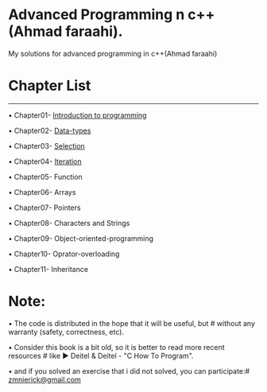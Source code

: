 # Advanced Programming n c++(Ahmad faraahi).

My solutions for advanced programming in c++(Ahmad faraahi)

# Chapter List
_________________________________________________________________


 • Chapter01- [Introduction to programming](https://github.com/ho3ein-zmni/advanced-programming-ahmad-faraahi/tree/main/src/ch01)
 
 • Chapter02- [Data-types](https://github.com/ho3ein-zmni/advanced-programming-ahmad-faraahi/tree/main/src/ch02)
 
 • Chapter03- [Selection](https://github.com/ho3ein-zmni/advanced-programming-ahmad-faraahi/tree/main/src/ch03)
 
 • Chapter04- [Iteration](https://github.com/ho3ein-zmni/advanced-programming-ahmad-faraahi/tree/main/src/ch04)

 • Chapter05- Function
 
 • Chapter06- Arrays
 
 • Chapter07- Pointers 
 
 • Chapter08- Characters and Strings
 
 • Chapter09- Object-oriented-programming
 
 • Chapter10- Oprator-overloading
 
 • Chapter11- Inheritance
 
 
 # Note:
 
 • The code is distributed in the hope that it will be useful, but # without any warranty (safety, correctness, etc).
 
 • Consider this book is a bit old, so it is better to read more recent resources # like ▶ Deitel & Deitel - "C How To Program".
 
 • and if you solved an exercise that i did not solved, you can participate:# zmnierick@gmail.com 
 
 


